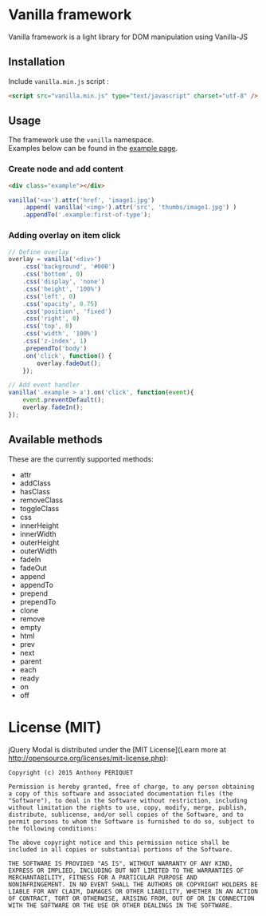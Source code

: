# Vanilla framework

Vanilla framework is a light library for DOM manipulation using Vanilla-JS

## Installation

Include `vanilla.min.js` script :
```html
<script src="vanilla.min.js" type="text/javascript" charset="utf-8" />
```

## Usage

The framework use the `vanilla` namespace.<br />
Examples below can be found in the [example page](./example/vanilla.html).

### Create node and add content

```html
<div class="example"></div>
```

```js
vanilla('<a>').attr('href', 'image1.jpg')
    .append( vanilla('<img>').attr('src', 'thumbs/image1.jpg') )
    .appendTo('.example:first-of-type');
```

### Adding overlay on item click

```js
// Define overlay
overlay = vanilla('<div>')
    .css('background', '#000')
    .css('bottom', 0)
    .css('display', 'none')
    .css('height', '100%')
    .css('left', 0)
    .css('opacity', 0.75)
    .css('position', 'fixed')
    .css('right', 0)
    .css('top', 0)
    .css('width', '100%')
    .css('z-index', 1)
    .prependTo('body')
    .on('click', function() {
        overlay.fadeOut();
    });

// Add event handler
vanilla('.example > a').on('click', function(event){
    event.preventDefault();
    overlay.fadeIn();
});
```

## Available methods

These are the currently supported methods:
* attr
* addClass
* hasClass
* removeClass
* toggleClass
* css
* innerHeight
* innerWidth
* outerHeight
* outerWidth
* fadeIn
* fadeOut
* append
* appendTo
* prepend
* prependTo
* clone
* remove
* empty
* html
* prev
* next
* parent
* each
* ready
* on
* off

# License (MIT)

jQuery Modal is distributed under the [MIT License](Learn more at http://opensource.org/licenses/mit-license.php):

    Copyright (c) 2015 Anthony PERIQUET

    Permission is hereby granted, free of charge, to any person obtaining
    a copy of this software and associated documentation files (the
    "Software"), to deal in the Software without restriction, including
    without limitation the rights to use, copy, modify, merge, publish,
    distribute, sublicense, and/or sell copies of the Software, and to
    permit persons to whom the Software is furnished to do so, subject to
    the following conditions:

    The above copyright notice and this permission notice shall be
    included in all copies or substantial portions of the Software.

    THE SOFTWARE IS PROVIDED "AS IS", WITHOUT WARRANTY OF ANY KIND,
    EXPRESS OR IMPLIED, INCLUDING BUT NOT LIMITED TO THE WARRANTIES OF
    MERCHANTABILITY, FITNESS FOR A PARTICULAR PURPOSE AND
    NONINFRINGEMENT. IN NO EVENT SHALL THE AUTHORS OR COPYRIGHT HOLDERS BE
    LIABLE FOR ANY CLAIM, DAMAGES OR OTHER LIABILITY, WHETHER IN AN ACTION
    OF CONTRACT, TORT OR OTHERWISE, ARISING FROM, OUT OF OR IN CONNECTION
    WITH THE SOFTWARE OR THE USE OR OTHER DEALINGS IN THE SOFTWARE.